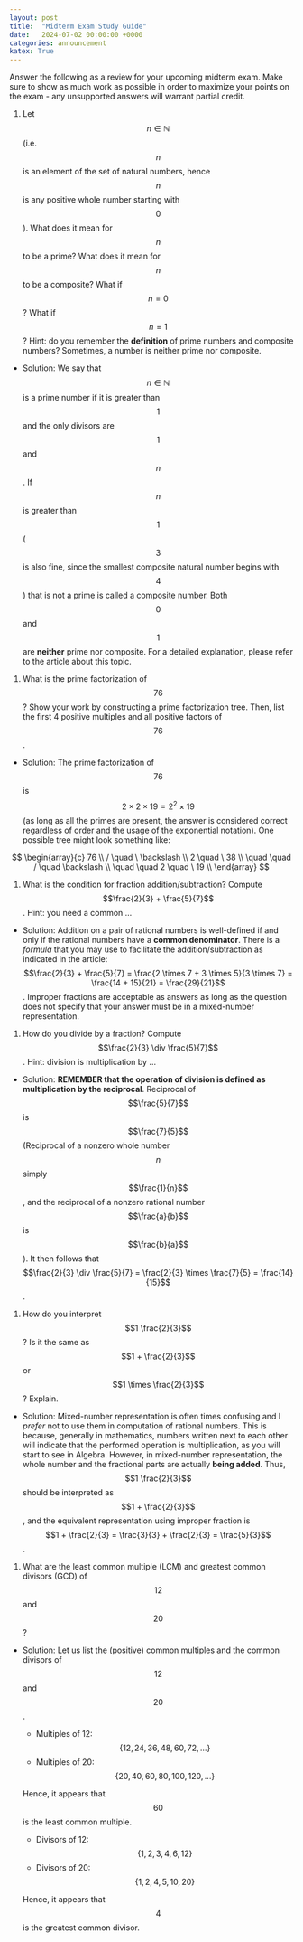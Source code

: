 ```yaml
---
layout: post
title:  "Midterm Exam Study Guide"
date:   2024-07-02 00:00:00 +0000
categories: announcement
katex: True
---
```


Answer the following as a review for your upcoming midterm exam. Make sure to show as much work as possible in order to maximize your points on the exam - any unsupported answers will warrant partial credit.

1. Let $$n \in \mathbb{N}$$ (i.e. $$n$$ is an element of the set of natural numbers, hence $$n$$ is any positive whole number starting with $$0$$). What does it mean for $$n$$ to be a prime? What does it mean for $$n$$ to be a composite? What if $$n = 0$$? What if $$n = 1$$? Hint: do you remember the **definition** of prime numbers and composite numbers? Sometimes, a number is neither prime nor composite.

* Solution: We say that $$n \in \mathbb{N}$$ is a prime number if it is greater than $$1$$ and the only divisors are $$1$$ and $$n$$. If $$n$$ is greater than $$1$$ ($$3$$ is also fine, since the smallest composite natural number begins with $$4$$) that is not a prime is called a composite number. Both $$0$$ and $$1$$ are **neither** prime nor composite. For a detailed explanation, please refer to the article about this topic.

1. What is the prime factorization of $$76$$? Show your work by constructing a prime factorization tree. Then, list the first 4 positive multiples and all positive factors of $$76$$. 

* Solution: The prime factorization of $$76$$ is $$2 \times 2 \times 19 = 2^2 \times 19$$ (as long as all the primes are present, the answer is considered correct regardless of order and the usage of the exponential notation). One possible tree might look something like:

$$
\begin{array}{c}
    76 \\
    / \quad \ \backslash \\
    2 \quad \ 38 \\
    \quad \quad / \quad \backslash \\
    \quad \quad 2 \quad \ 19 \\
\end{array}
$$

1. What is the condition for fraction addition/subtraction? Compute $$\frac{2}{3} + \frac{5}{7}$$. Hint: you need a common ...

* Solution: Addition on a pair of rational numbers is well-defined if and only if the rational numbers have a **common denominator**. There is a _formula_ that you may use to facilitate the addition/subtraction as indicated in the article: $$\frac{2}{3} + \frac{5}{7} = \frac{2 \times 7 + 3 \times 5}{3 \times 7} = \frac{14 + 15}{21} = \frac{29}{21}$$. Improper fractions are acceptable as answers as long as the question does not specify that your answer must be in a mixed-number representation.

1. How do you divide by a fraction? Compute $$\frac{2}{3} \div \frac{5}{7}$$. Hint: division is multiplication by ...

* Solution: **REMEMBER that the operation of division is defined as multiplication by the reciprocal**. Reciprocal of $$\frac{5}{7}$$ is $$\frac{7}{5}$$ (Reciprocal of a nonzero whole number $$n$$ simply $$\frac{1}{n}$$, and the reciprocal of a nonzero rational number $$\frac{a}{b}$$ is $$\frac{b}{a}$$). It then follows that $$\frac{2}{3} \div \frac{5}{7} = \frac{2}{3} \times \frac{7}{5} = \frac{14}{15}$$.

1. How do you interpret $$1 \frac{2}{3}$$? Is it the same as $$1 + \frac{2}{3}$$ or $$1 \times \frac{2}{3}$$? Explain.

* Solution: Mixed-number representation is often times confusing and I _prefer_ not to use them in computation of rational numbers. This is because, generally in mathematics, numbers written next to each other will indicate that the performed operation is multiplication, as you will start to see in Algebra. However, in mixed-number representation, the whole number and the fractional parts are actually **being added**. Thus, $$1 \frac{2}{3}$$ should be interpreted as $$1 + \frac{2}{3}$$, and the equivalent representation using improper fraction is $$1 + \frac{2}{3} = \frac{3}{3} + \frac{2}{3} = \frac{5}{3}$$.

1. What are the least common multiple (LCM) and greatest common divisors (GCD) of $$12$$ and $$20$$?

* Solution: Let us list the (positive) common multiples and the common divisors of $$12$$ and $$20$$.

  * Multiples of 12: $$\{12, 24, 36, 48, 60, 72, ...\}$$
  * Multiples of 20: $$\{20, 40, 60, 80, 100, 120, ...\}$$
  
  Hence, it appears that $$60$$ is the least common multiple.

  * Divisors of 12: $$\{1,2,3,4,6,12\}$$
  * Divisors of 20: $$\{1,2,4,5,10,20\}$$
  
  Hence, it appears that $$4$$ is the greatest common divisor.